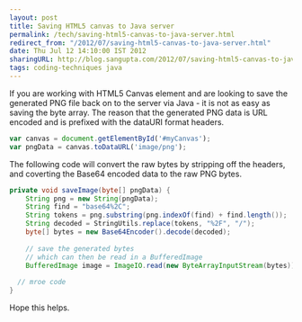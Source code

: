 ```yaml
---
layout: post
title: Saving HTML5 canvas to Java server
permalink: /tech/saving-html5-canvas-to-java-server.html
redirect_from: "/2012/07/saving-html5-canvas-to-java-server.html"
date: Thu Jul 12 14:10:00 IST 2012
sharingURL: http://blog.sangupta.com/2012/07/saving-html5-canvas-to-java-server.html
tags: coding-techniques java
---
```


If you are working with HTML5 Canvas element and are looking to save the generated PNG file 
back on to the server via Java - it is not as easy as saving the byte array. The reason that 
the generated PNG data is URL encoded and is prefixed with the dataURI format headers.

<!-- break here -->

```javascript
var canvas = document.getElementById('#myCanvas');
var pngData = canvas.toDataURL('image/png');
```

The following code will convert the raw bytes by stripping off the headers, and coverting the Base64 encoded data to the raw PNG bytes.

```java
private void saveImage(byte[] pngData) {
    String png = new String(pngData);
    String find = "base64%2C";
    String tokens = png.substring(png.indexOf(find) + find.length());
    String decoded = StringUtils.replace(tokens, "%2F", "/");
    byte[] bytes = new Base64Encoder().decode(decoded);
 
    // save the generated bytes
    // which can then be read in a BufferedImage
    BufferedImage image = ImageIO.read(new ByteArrayInputStream(bytes));
  
  // mroe code
}
```

Hope this helps.
